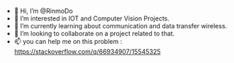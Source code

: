 - 👋 Hi, I’m @RinmoDo
- 👀 I’m interested in IOT and Computer Vision Projects.
- 🌱 I’m currently learning about communication and data transfer wireless.
- 💞️ I’m looking to collaborate on a project related to that.
- 📫 you can help me on this problem : https://stackoverflow.com/q/66934907/15545325

<!---
RinmoDo/RinmoDo is a ✨ special ✨ repository because its `README.md` (this file) appears on your GitHub profile.
You can click the Preview link to take a look at your changes.
--->
